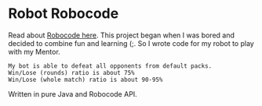 # Robot Robocode
Read about [Robocode here](http://robocode.sourceforge.net/).
This project began when I was bored and decided to combine fun and learning (;. So I wrote code for my robot to play with my Mentor.

    My bot is able to defeat all opponents from default packs. 
    Win/Lose (rounds) ratio is about 75% 
    Win/Lose (whole match) ratio is about 90-95% 

Written in pure Java and Robocode API.
